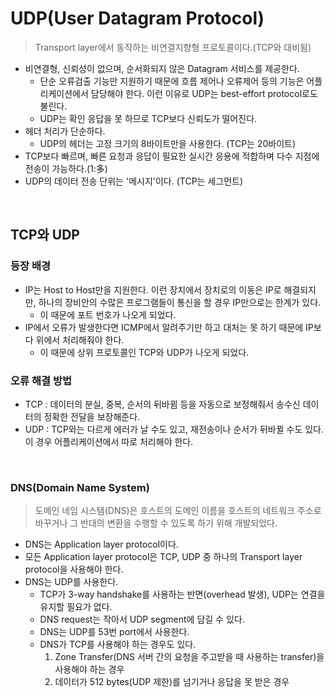 # UDP(User Datagram Protocol)

> Transport layer에서 동작하는 비연결지향형 프로토콜이다.(TCP와 대비됨)

- 비연결형, 신뢰성이 없으며, 순서화되지 않은 Datagram 서비스를 제공한다.
  - 단순 오류검출 기능만 지원하기 때문에 흐름 제어나 오류제어 등의 기능은 어플리케이션에서 담당해야 한다. 이런 이유로 UDP는 best-effort protocol로도 불린다.
  - UDP는 확인 응답을 못 하므로 TCP보다 신뢰도가 떨어진다.
- 헤더 처리가 단순하다.
  - UDP의 헤더는 고정 크기의 8바이트만을 사용한다. (TCP는 20바이트)
- TCP보다 빠르며, 빠른 요청과 응답이 필요한 실시간 응용에 적합하며 다수 지점에 전송이 가능하다.(1:多)
- UDP의 데이터 전송 단위는 '메시지'이다. (TCP는 세그먼트)

</br>

## TCP와 UDP

### 등장 배경

- IP는 Host to Host만을 지원한다. 이런 장치에서 장치로의 이동은 IP로 해결되지만, 하나의 장비안의 수많은 프로그램들이 통신을 할 경우 IP만으로는 한계가 있다.
  - 이 때문에 포트 번호가 나오게 되었다.
- IP에서 오류가 발생한다면 ICMP에서 알려주기만 하고 대처는 못 하기 때문에 IP보다 위에서 처리해줘야 한다.
  - 이 때문에 상위 프로토콜인 TCP와 UDP가 나오게 되었다.

### 오류 해결 방법

- TCP : 데이터의 분실, 중복, 순서의 뒤바뀜 등을 자동으로 보정해줘서 송수신 데이터의 정확한 전달을 보장해준다.
- UDP : TCP와는 다르게 에러가 날 수도 있고, 재전송이나 순서가 뒤바뀔 수도 있다. 이 경우 어플리케이션에서 따로 처리해야 한다.

</br>

### DNS(Domain Name System)

> 도메인 네임 시스템(DNS)은 호스트의 도메인 이름을 호스트의 네트워크 주소로 바꾸거나 그 반대의 변환을 수행할 수 있도록 하기 위해 개발되었다.

- DNS는 Application layer protocol이다.
- 모든 Application layer protocol은 TCP, UDP 중 하나의 Transport layer protocol을 사용해야 한다.
- DNS는 UDP를 사용한다.
  - TCP가 3-way handshake를 사용하는 반면(overhead 발생), UDP는 연결을 유지할 필요가 없다.
  - DNS request는 작아서 UDP segment에 담길 수 있다.
  - DNS는 UDP를 53번 port에서 사용한다.
  - DNS가 TCP를 사용해야 하는 경우도 있다.
    1. Zone Transfer(DNS 서버 간의 요청을 주고받을 때 사용하는 transfer)을 사용해야 하는 경우
    2. 데이터가 512 bytes(UDP 제한)를 넘기거나 응답을 못 받은 경우
